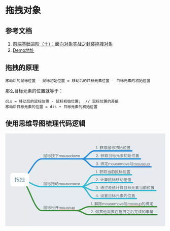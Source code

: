 # 拖拽对象

## 参考文档
1. [前端基础进阶（十）：面向对象实战之封装拖拽对象](https://www.jianshu.com/p/b3dee0e84454)
2. [Demo地址](https://codepen.io/yangbo5207/pen/LWjWpe)

## 拖拽的原理
```
移动后的鼠标位置 - 鼠标初始位置 = 移动后的目标元素位置 - 目标元素的初始位置
```
那么目标元素的位置就等于：
```
dis = 移动后的鼠标位置 - 鼠标初始位置;  // 鼠标位置的差值
移动后目标元素的位置 = dis + 目标元素的初始位置
```

## 使用思维导图梳理代码逻辑
![拖拽的过程](../../images/moveElement.png)
